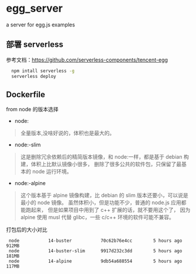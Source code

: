 # egg_server

a server for egg.js examples

## 部署 serverless

参考文档：https://github.com/serverless-components/tencent-egg

```bash
  npm intall serverless -g
  serverless deploy
```


## Dockerfile 
from node 的版本选择

* node:<version> 
> 全量版本,没啥好说的，体积也是最大的。

* node:<version>-slim
> 这是删除冗余依赖后的精简版本镜像，和 node:<version>一样，都是基于 debian 构建，体积上比默认镜像小很多，
> 删除了很多公共的软件包，只保留了最基本的 node 运行环境。


* node:<version>-alpine
> 这个版本基于 alpine 镜像构建，比 debian 的 slim 版本还要小，可以说是最小的 node 镜像。
> 虽然体积小，但是功能不少，普通的 node.js 应用都能跑起来，
> 但是如果项目中用到了 c++ 扩展的话，就不要用这个了，
> 因为 alpine 使用 musl 代替 glibc，一些 c/c++ 环境的软件可能不兼容。

打包后的大小对比
```text
 node           14-buster           70c62b76e4cc        5 hours ago         912MB
 node           14-buster-slim      9917d232c3dd        5 hours ago         181MB
 node           14-alpine           9db54a688554        5 hours ago         117MB
```

